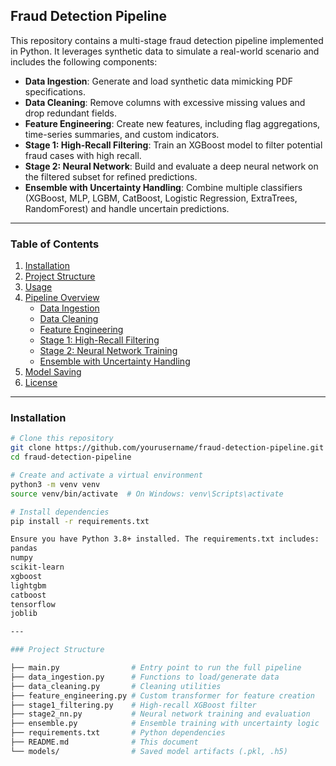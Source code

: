 ## Fraud Detection Pipeline

This repository contains a multi-stage fraud detection pipeline implemented in Python. It leverages synthetic data to simulate a real-world scenario and includes the following components:

- **Data Ingestion**: Generate and load synthetic data mimicking PDF specifications.
- **Data Cleaning**: Remove columns with excessive missing values and drop redundant fields.
- **Feature Engineering**: Create new features, including flag aggregations, time-series summaries, and custom indicators.
- **Stage 1: High-Recall Filtering**: Train an XGBoost model to filter potential fraud cases with high recall.
- **Stage 2: Neural Network**: Build and evaluate a deep neural network on the filtered subset for refined predictions.
- **Ensemble with Uncertainty Handling**: Combine multiple classifiers (XGBoost, MLP, LGBM, CatBoost, Logistic Regression, ExtraTrees, RandomForest) and handle uncertain predictions.

---

### Table of Contents

1. [Installation](#installation)  
2. [Project Structure](#project-structure)  
3. [Usage](#usage)  
4. [Pipeline Overview](#pipeline-overview)  
   - [Data Ingestion](#data-ingestion)  
   - [Data Cleaning](#data-cleaning)  
   - [Feature Engineering](#feature-engineering)  
   - [Stage 1: High-Recall Filtering](#stage-1-high-recall-filtering)  
   - [Stage 2: Neural Network Training](#stage-2-neural-network-training)  
   - [Ensemble with Uncertainty Handling](#ensemble-with-uncertainty-handling)  
5. [Model Saving](#model-saving)  
6. [License](#license)  

---

### Installation

```bash
# Clone this repository
git clone https://github.com/yourusername/fraud-detection-pipeline.git
cd fraud-detection-pipeline

# Create and activate a virtual environment
python3 -m venv venv
source venv/bin/activate  # On Windows: venv\Scripts\activate

# Install dependencies
pip install -r requirements.txt

Ensure you have Python 3.8+ installed. The requirements.txt includes:
pandas
numpy
scikit-learn
xgboost
lightgbm
catboost
tensorflow
joblib

---

### Project Structure

├── main.py                # Entry point to run the full pipeline
├── data_ingestion.py      # Functions to load/generate data
├── data_cleaning.py       # Cleaning utilities
├── feature_engineering.py # Custom transformer for feature creation
├── stage1_filtering.py    # High-recall XGBoost filter
├── stage2_nn.py           # Neural network training and evaluation
├── ensemble.py            # Ensemble training with uncertainty logic
├── requirements.txt       # Python dependencies
├── README.md              # This document
└── models/                # Saved model artifacts (.pkl, .h5)
